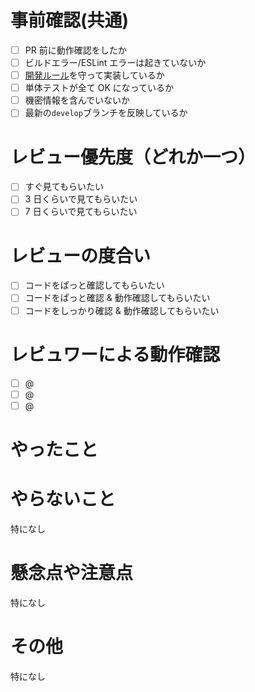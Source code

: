 # 事前確認(共通)

- [ ] PR 前に動作確認をしたか
- [ ] ビルドエラー/ESLint エラーは起きていないか
- [ ] [開発ルール](https://daydule.atlassian.net/wiki/spaces/DAYDULE/pages/9765029)を守って実装しているか
- [ ] 単体テストが全て OK になっているか
- [ ] 機密情報を含んでいないか
- [ ] 最新の`develop`ブランチを反映しているか

# レビュー優先度（どれか一つ）

- [ ] すぐ見てもらいたい
- [ ] 3 日くらいで見てもらいたい
- [ ] 7 日くらいで見てもらいたい

# レビューの度合い

- [ ] コードをぱっと確認してもらいたい
- [ ] コードをぱっと確認 & 動作確認してもらいたい
- [ ] コードをしっかり確認 & 動作確認してもらいたい

# レビュワーによる動作確認

- [ ] @
- [ ] @
- [ ] @

# やったこと<!-- このプルリクエストでやったことを書く -->

# やらないこと<!-- このプルリクエストでやってもおかしくないけどやらなかったことを書く -->

特になし

# 懸念点や注意点<!-- このプルリクエストにおける懸念点や注意点を書く -->

特になし

# その他<!-- このプルリクエストで上記の項目以外に伝えるべきことを書く -->

特になし
